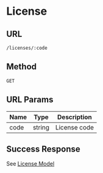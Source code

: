 # License

## URL
`/licenses/:code`

## Method
`GET`

## URL Params
| Name | Type | Description |
| --- | --- | --- |
| code | string | License code |

## Success Response
See [License Model](../../response/licenses.md)